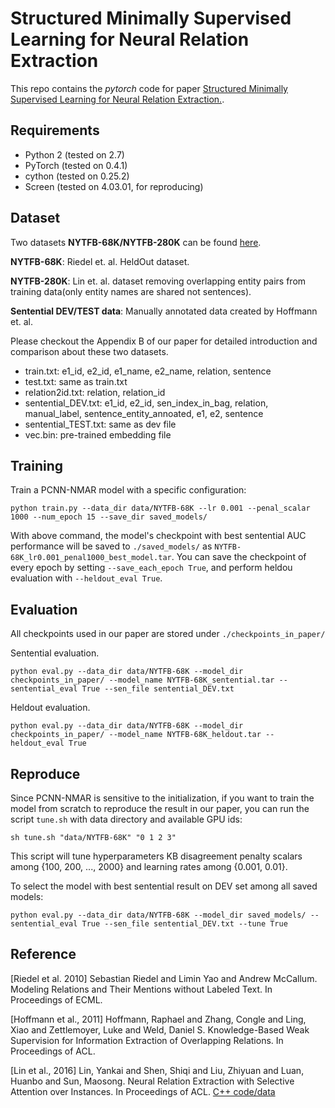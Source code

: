 Structured Minimally Supervised Learning for Neural Relation Extraction
=========================



This repo contains the *pytorch* code for paper [Structured Minimally Supervised Learning for Neural Relation Extraction.]().




## Requirements


- Python 2 (tested on 2.7)
- PyTorch (tested on 0.4.1)
- cython (tested on 0.25.2)
- Screen (tested on 4.03.01, for reproducing)


## Dataset
Two datasets **NYTFB-68K/NYTFB-280K** can be found [here](https://drive.google.com/file/d/1FNRHVZP4aqhLwdmIcM8uiBVXTizNMNQP/view?usp=sharing). 

**NYTFB-68K**: Riedel et. al. HeldOut dataset.

**NYTFB-280K**: Lin et. al. dataset removing overlapping entity pairs from training data(only entity names are shared not sentences).

**Sentential DEV/TEST data**: Manually annotated data created by Hoffmann et. al.

Please checkout the Appendix B of our paper for detailed introduction and comparison about these two datasets. 

+ train.txt: e1_id, e2_id, e1_name, e2_name, relation, sentence
+ test.txt: same as train.txt
+ relation2id.txt: relation, relation_id
+ sentential_DEV.txt: e1_id, e2_id, sen_index_in_bag, relation, manual_label, sentence_entity_annoated, e1, e2, sentence
+ sentential_TEST.txt: same as dev file
+ vec.bin: pre-trained embedding file


## Training

Train a PCNN-NMAR model with a specific configuration:
```
python train.py --data_dir data/NYTFB-68K --lr 0.001 --penal_scalar 1000 --num_epoch 15 --save_dir saved_models/
```

With above command, the model's checkpoint with best sentential AUC performance will be saved to `./saved_models/` as `NYTFB-68K_lr0.001_penal1000_best_model.tar`. You can save the checkpoint of every epoch by setting `--save_each_epoch True`, and perform heldou evaluation with `--heldout_eval True`.



## Evaluation

All checkpoints used in our paper are stored under `./checkpoints_in_paper/`

Sentential evaluation.
```
python eval.py --data_dir data/NYTFB-68K --model_dir checkpoints_in_paper/ --model_name NYTFB-68K_sentential.tar --sentential_eval True --sen_file sentential_DEV.txt 
```

Heldout evaluation.
```
python eval.py --data_dir data/NYTFB-68K --model_dir checkpoints_in_paper/ --model_name NYTFB-68K_heldout.tar --heldout_eval True
```


## Reproduce

Since PCNN-NMAR is sensitive to the initialization, if you want to train the model from scratch to reproduce the result in our paper, you can run the script `tune.sh` with data directory and available GPU ids:
```
sh tune.sh "data/NYTFB-68K" "0 1 2 3"
```

This script will tune hyperparameters KB disagreement penalty scalars among {100, 200, ..., 2000} and learning rates among {0.001, 0.01}.

To select the model with best sentential result on DEV set among all saved models:
```
python eval.py --data_dir data/NYTFB-68K --model_dir saved_models/ --sentential_eval True --sen_file sentential_DEV.txt --tune True
```


## Reference
[Riedel et al. 2010] Sebastian Riedel and Limin Yao and Andrew McCallum. Modeling Relations and Their Mentions without Labeled Text. In Proceedings of ECML.

[Hoffmann et al., 2011] Hoffmann, Raphael  and  Zhang, Congle  and  Ling, Xiao  and  Zettlemoyer, Luke  and  Weld, Daniel S. Knowledge-Based Weak Supervision for Information Extraction of Overlapping Relations. In Proceedings of ACL.

[Lin et al., 2016] Lin, Yankai  and  Shen, Shiqi  and  Liu, Zhiyuan  and  Luan, Huanbo  and  Sun, Maosong. Neural Relation Extraction with Selective Attention over Instances. In Proceedings of ACL. [C++ code/data](https://github.com/thunlp/NRE)




